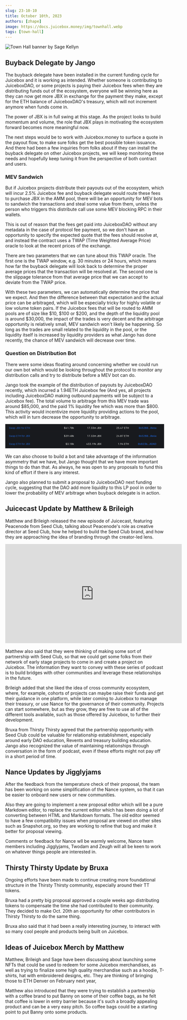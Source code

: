 ```yaml
---
slug: 23-10-10
title: October 10th, 2023
authors: [zhape]
image: https://docs.juicebox.money/img/townhall.webp
tags: [town-hall]
---
```


![Town Hall banner by Sage Kellyn](https://docs.juicebox.money/img/townhall.webp)

## Buyback Delegate by Jango

The buyback delegate have been installed in the current funding cycle for Juicebox and it is working as intended. Whether someone is contributing to JuiceboxDAO, or some projects is paying their Juicebox fees when they are distributing funds out of the ecosystem, everyone will be winning here as they can now get more JBX in exchange for the payment they make, except for the ETH balance of JuiceboxDAO's treasury, which will not increment anymore when funds come in.

The power of JBX is in full swing at this stage. As the project looks to build momentum and volume, the role that JBX plays in motivating the ecosystem forward becomes more meaningful now.

The next steps would be to work with Juicebox.money to surface a quote in the payout flow, to make sure folks get the best possible token issuance. And there had been a few inquiries from folks about if they can install the buyback delegate on other Juicebox projects, we will keep monitoring these needs and hopefully keep tuning it from the perspective of both contract and users.

### MEV Sandwich

But if Juicebox projects distribute their payouts out of the ecosystem, which will incur 2.5% Juicebox fee and buyback delegate would route these fees to purchase JBX in the AMM pool, there will be an opportunity for MEV bots to sandwich the transactions and steal some value from them, unless the person who triggers this distribute call use some MEV blocking RPC in their wallets.

This is out of reason that the fees get paid into JuiceboxDAO without any metadata in the case of protocol fee payment, so we don't have an opportunity to specify the expected quote that the fees should resolve at, and instead the contract uses a TWAP (Time Weighted Average Price) oracle to look at the recent prices of the exchange.

There are two parameters that we can tune about this TWAP oracle. The first one is the TWAP window, e.g. 30 minutes or 24 hours, which means how far the buyback delegate will look back to determine the proper average prices that the transaction will be resolved at.  The second one is the slippage tolerance from that average price that we can accept to deviate from the TWAP price.

With these two parameters, we can automatically determine the price that we expect. And then the difference between that expectation and the actual price can be arbitraged, which will be especially tricky for highly volatile or low volume token pairs. If the Juicebox fees that will be routed to AMM pools are of size like $10, $100 or $200, and the depth of the liquidity pool is around $30,000, the impact of the trades is very decent and the arbitrage opportunity is relatively small, MEV sandwich  won't likely be happening. So long as the trades are small related to the liquidity in the pool, or the liquidity itself is increased by liquidity providers as what Jango has done recently, the chance of MEV sandwich will decrease over time.

### Question on Distribution Bot

There were some ideas floating around concerning whether we could run our own bot which would be looking throughout the protocol to monitor any distribution calls and try to distribute before a MEV bot can do.

Jango took the example of the distribution of payouts by JuiceboxDAO recently, which incurred a 1.94ETH Juicebox fee (And yes, all projects including JuiceboxDAO making outbound payments will be subject to a Juicebox fee).  The total volume to arbitrage from this MEV trade was around $85,000, and the paid 1% liquidity fee  which was more than $800. This activity would incentivize more liquidity providing actions to the pool, which will in turn decrease the opportunity to arbitrage.

![Sandwich trade by MEV bot](mev_sandwich.webp)

We can also choose to build a bot and take advantage of the information asymmetry that we have, but Jango thought that we have more important things to do than that. As always, he was open to any proposals to fund this kind of effort if there is any interest.

Jango also planned to submit a proposal to JuiceboxDAO next funding cycle, suggesting that the DAO add more liquidity to this LP pool in order to lower the probability of MEV arbitrage when buyback delegate is in action.

## Juicecast Update by Matthew & Brileigh

Matthew and Brileigh released the new episode of Juicecast, featuring Peacenode from Seed Club, talking about Peacenode's role as creative director at Seed Club, how he helped to build the Seed Club brand, and how they are approaching the idea of branding through the creator-led lens.

<iframe width="560" height="315" src="https://www.youtube.com/embed/3OLk_pMTzrg?si=vrEf6Ui0vcpikWWt" title="YouTube video player" frameborder="0" allow="accelerometer; autoplay; clipboard-write; encrypted-media; gyroscope; picture-in-picture; web-share" allowfullscreen></iframe>

Matthew also said that they were thinking of making some sort of partnership with Seed Club, so that we could get some folks from their network of early stage projects to come in and create a project on Juicebox. The information they want to convey with these series of podcast is to build bridges with other communities and leverage these relationships in the future.

Brileigh added that she liked the idea of cross community ecosystem, where, for example, cohorts of projects can maybe raise their funds and get their guidance in one platform, while later coming to Juicebox to manage their treasury, or use Nance for the governance of their community. Projects can start somewhere, but as they grow, they are free to use all of the different tools available, such as those offered by Juicebox, to further their development.

Bruxa from Thirsty Thirsty agreed that the partnership opportunity with Seed Club could be valuable for relationship establishment, especially around early DAO education, Revents and treasury building education. Jango also recognized the value of maintaining relationships through conversation in the form of podcast, even if these efforts might not pay off in a short period of time.

## Nance Updates by Jigglyjams

After the feedback from the temperature check of their proposal, the team has been working on some simplification of the Nance system, so that it can be easier to onboard new users or new communities.

Also they are going to implement a new proposal editor which will be a pure Markdown editor, to replace the current editor which has been doing a lot of converting between HTML and Markdown formats. The old editor seemed to have a few compatibility issues when proposal are viewed on other sites such as Snapshot.org, so they are working to refine that bug and make it better for proposal viewing.

Comments or feedback for Nance wll be warmly welcome, Nance team members including Jigglyjams, Twodam and Zeugh will all be keen to work on whatever things people are interested in.

## Thirsty Thirsty Update by Bruxa

Ongoing efforts have been made to continue creating more foundational structure in the Thirsty Thirsty community, especially around their TT tokens.

Bruxa had a pretty big proposal approved a couple weeks ago distributing tokens to compensate the time she had contributed to their community. They decided to make Oct. 20th an opportunity for other contributors in Thirsty Thirsty to do the same thing.

Bruxa also said that it had been a really interesting journey, to interact with so many cool people and products being built on Juicebox.

## Ideas of Juicebox Merch by Matthew

Matthew, Brileigh and Sage have been discussing about launching some NFTs that could be used to redeem for some Juicebox merchandises, as well as trying to finalize some high quality merchandise such as a hoodie, T-shirts, hat with embroidered designs, etc. They are thinking of bringing those to ETH Denver on February next year,

Matthew also introduced that they were trying to establish a partnership with a coffee brand to put Banny on some of their coffee bags, as he felt that coffee is lower in entry barrier because it's such a broadly appealing product and can be a very easy pitch. So coffee bags could be a starting point to put Banny onto some products.





